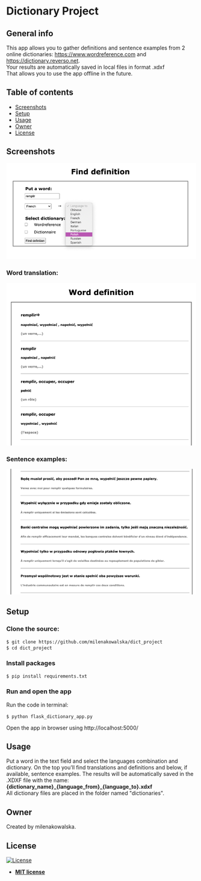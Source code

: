 # Dictionary Project

## General info
This app allows you to gather definitions and sentence examples from 2 online dictionaries: https://www.wordreference.com and https://dictionary.reverso.net. \
Your results are automatically saved in local files in format .xdxf \
That allows you to use the app offline in the future.

## Table of contents
* [Screenshots](#screenshots)
* [Setup](#setup)
* [Usage](#usage)
* [Owner](#owner)
* [License](#license)

## Screenshots
![Screenshot1](./img/Screenshot1.png)
### Word translation:
![Screenshot2](./img/Screenshot2.png)
### Sentence examples:
![Screenshot3](./img/Screenshot3.png)

## Setup
### Clone the source:

```shell
$ git clone https://github.com/milenakowalska/dict_project
$ cd dict_project
```
### Install packages

```shell
$ pip install requirements.txt
```
### Run and open the app

Run the code in terminal:

```shell
$ python flask_dictionary_app.py
```

Open the app in browser using http://localhost:5000/

## Usage
Put a word in the text field and select the languages combination and dictionary.
On the top you'll find translations and definitions and below, if available, sentence examples. 
The results will be automatically saved in the .XDXF file with the name: \
**{dictionary_name}\_{language_from}\_{language_to}.xdxf** \
All dictionary files are placed in the folder named "dictionaries".

## Owner
Created by milenakowalska.

## License
[![License](http://img.shields.io/:license-mit-blue.svg?style=flat-square)](http://badges.mit-license.org)

- **[MIT license](http://opensource.org/licenses/mit-license.php)**
